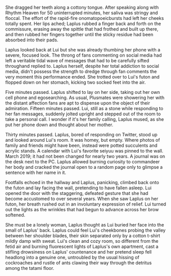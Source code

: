 She dragged her teeth along a cottony tongue. After speaking along with Rhythm Heaven for 50 uninterrupted minutes, her saliva was stringy and floccal. The effort of the rapid-fire onomatopoeicbursts had left her cheeks totally spent. Her lips ached; Laplus rubbed a finger back and forth on the commissure, erasing away the spittle that had frothed and built up there, and then rubbed her fingers together until the sticky residue had been absorbed into their pads.

Laplus looked back at Lui but she was already thumbing her phone with a severe, focused look. The throng of fans commenting on social media had left a veritable tidal wave of messages that had to be carefully sifted throughand replied to. Laplus herself, despite her total addiction to social media, didn't possess the strength to dredge through fan comments the very moment this performance ended. She trotted over to Lui's futon and flopped down on her stomach, kicking two socked feet into the air.

Five minutes passed. Laplus shifted to lay on her side, taking out her own cell phone and egosearching. As usual, Plusmates were showering her with the distant affection fans are apt to dispense upon the object of their admiration. Fifteen minutes passed. Lui, still as a stone while responding to her fan messages, suddenly jolted upright and stepped out of the room to take a personal call. I wonder if it's her family calling, Laplus mused, as she put her phone down and thought about her mother.

Thirty minutes passed. Laplus, bored of responding on Twitter, stood up and looked around Lui's room. It was homey, but empty. Where photos of family and friends might have been, instead were potted succulents and acrylic stands. A calendar with Lui's favorite seiyuu was pinned to the wall. March 2019; it had not been changed for nearly two years. A journal was on the desk next to the PC. Laplus allowed burning curiosity to commandeer her body and cracked the journal open to a random page only to glimpse a sentence with her name in it.

Footfalls echoed in the hallway and Laplus, panicking, climbed back onto the futon and lay facing the wall, pretending to have fallen asleep. Lui opened the door with the staggering, defeated gesture that she had become accustomed to over several years. When she saw Laplus on her futon, her breath rushed out in an involuntary expression of relief. Lui turned out the lights as the wrinkles that had begun to advance across her brow softened.

She must be a lonely woman, Laplus thought as Lui buried her face into the small of Laplus' back. Laplus could feel Lui's cheekbones probing the valley between her shoulder blades, their skin separated only by a cotton t-shirt mildly damp with sweat. Lui's clean and cozy room, so different from the fetid air and burning fluorescent lights of Laplus's own apartment, cast a stifling drowsiness on Laplus' countenance and her pretend sleep fell headlong into a genuine one, untroubled by the usual hissing of cockroaches and rustle of ants clawing their way through the detritus among the tatami floor.